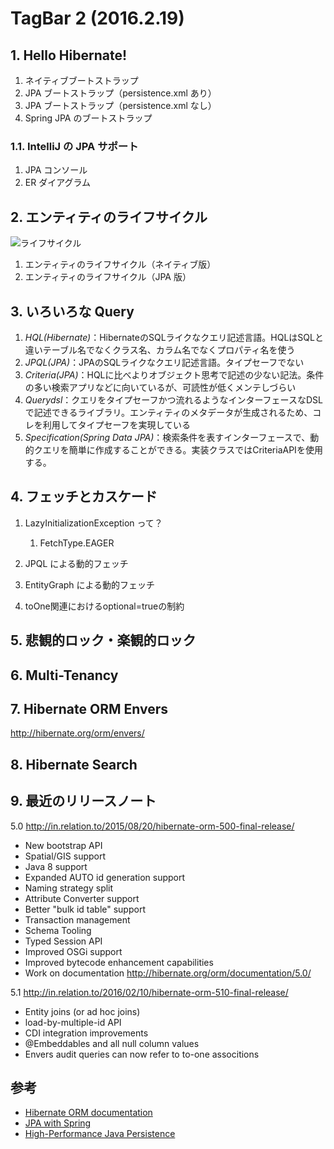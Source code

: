 # TagBar 2 (2016.2.19)

## 1. Hello Hibernate!

1. ネイティブブートストラップ
2. JPA ブートストラップ（persistence.xml あり）
3. JPA ブートストラップ（persistence.xml なし）
4. Spring JPA のブートストラップ

### 1.1. IntelliJ の JPA サポート

1. JPA コンソール
2. ER ダイアグラム

## 2. エンティティのライフサイクル

![ライフサイクル](http://bp2.blogger.com/_ZAzF_V5Np5c/RbcadyCaxTI/AAAAAAAAAAM/p3xRORPddqs/s1600/hibernate-lc.PNG)

1. エンティティのライフサイクル（ネイティブ版）
2. エンティティのライフサイクル（JPA 版）

## 3. いろいろな Query

1. *HQL(Hibernate)*：HibernateのSQLライクなクエリ記述言語。HQLはSQLと違いテーブル名でなくクラス名、カラム名でなくプロパティ名を使う
2. *JPQL(JPA)*：JPAのSQLライクなクエリ記述言語。タイプセーフでない
3. *Criteria(JPA)*：HQLに比べよりオブジェクト思考で記述の少ない記法。条件の多い検索アプリなどに向いているが、可読性が低くメンテしづらい
4. *Querydsl*：クエリをタイプセーフかつ流れるようなインターフェースなDSLで記述できるライブラリ。エンティティのメタデータが生成されるため、コレを利用してタイプセーフを実現している
5. *Specification(Spring Data JPA)*：検索条件を表すインターフェースで、動的クエリを簡単に作成することができる。実装クラスではCriteriaAPIを使用する。

## 4. フェッチとカスケード

1. LazyInitializationException って？
    1. FetchType.EAGER
2. JPQL による動的フェッチ
1. EntityGraph による動的フェッチ

1. toOne関連におけるoptional=trueの制約

## 5. 悲観的ロック・楽観的ロック

## 6. Multi-Tenancy

## 7. Hibernate ORM Envers

http://hibernate.org/orm/envers/

## 8. Hibernate Search

## 9. 最近のリリースノート

5.0
http://in.relation.to/2015/08/20/hibernate-orm-500-final-release/

* New bootstrap API
* Spatial/GIS support
* Java 8 support
* Expanded AUTO id generation support
* Naming strategy split
* Attribute Converter support
* Better "bulk id table" support
* Transaction management
* Schema Tooling
* Typed Session API
* Improved OSGi support
* Improved bytecode enhancement capabilities
* Work on documentation
	http://hibernate.org/orm/documentation/5.0/

5.1
http://in.relation.to/2016/02/10/hibernate-orm-510-final-release/

* Entity joins (or ad hoc joins)
* load-by-multiple-id API
* CDI integration improvements
* @Embeddables and all null column values
* Envers audit queries can now refer to to-one associtions
		

## 参考

* [Hibernate ORM documentation](http://hibernate.org/orm/documentation/)
* [JPA with Spring](https://3f693e6410e6b3f1505c6d5f747d0a3fc10fd6b2.googledrive.com/host/0BzR3hjGfqNYFZlVWRUljMjhveEU/JPA.pdf)
* [High-Performance Java Persistence](https://leanpub.com/high-performance-java-persistence)

